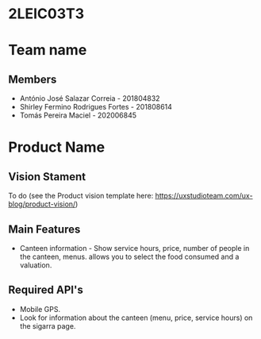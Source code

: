 # 2LEIC03T3

# Team name

## Members
- António José Salazar Correia - 201804832
- Shirley Fermino Rodrigues Fortes - 201808614
- Tomás Pereira Maciel - 202006845


# Product Name

## Vision Stament
To do (see the Product vision template here: https://uxstudioteam.com/ux-blog/product-vision/)

## Main Features
 - Canteen information - 
Show service hours, price, number of people in the canteen, menus. allows you to select the food consumed and a valuation. 

## Required API's
- Mobile GPS.
- Look for information about the canteen (menu, price, service hours) on the sigarra page.
